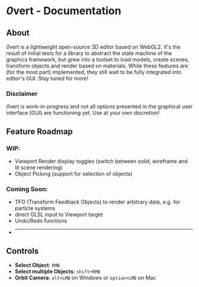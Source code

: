 # *0*vert - Documentation

## About

*0*vert is a lightweight open-source 3D editor based on WebGL2.
It's the result of initial tests for a library to abstract the state machine of the graphics framework, but grew into a toolset to load models, create scenes, transform objects and render based on materials. While these features are (for the most part) implemented, they still wait to be fully integrated into editor's GUI. Stay tuned for more!

### Disclaimer

*0*vert is work-in-progress and not all options presented in the graphical user interface (GUI) are functioning yet. Use at your own discretion!

## Feature Roadmap

### WIP:

- Viewport Render display toggles (switch between solid, wireframe and lit scene rendering)
- Object Picking (support for selection of objects)

### Coming Soon:

- TFO (Transform Feedback Objects) to render arbitrary data, e.g. for particle systems
- direct GLSL input to Viewport target
- Undo/Redo functions
- ***

## Controls

- **Select Object**: `RMB`
- **Select multiple Objects**: `shift+RMB`
- **Orbit Camera**: `alt+LMB` on Windows or `option+LMB` on Mac
